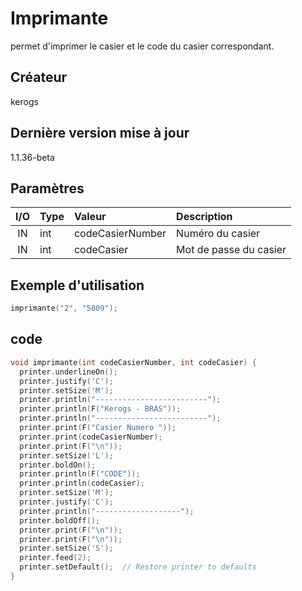 # Imprimante <Badge type="tip" text="^1.1.35-beta" />
permet d'imprimer le casier et le code du casier correspondant.

## Créateur
kerogs
## Dernière version mise à jour
1.1.36-beta
## Paramètres
|I/O|Type|Valeur|Description|
|:-:|:---|:-----|:----------|
|IN|int|codeCasierNumber|Numéro du casier|
|IN|int|codeCasier|Mot de passe du casier|
##  Exemple d'utilisation
```c++
imprimante("2", "5809");
```
## code
```c++
void imprimante(int codeCasierNumber, int codeCasier) {
  printer.underlineOn();
  printer.justify('C');
  printer.setSize('M');
  printer.println("-------------------------");
  printer.println(F("Kerogs - BRAS"));
  printer.println("-------------------------");
  printer.print(F("Casier Numero "));
  printer.print(codeCasierNumber);
  printer.print(F("\n"));
  printer.setSize('L');
  printer.boldOn();
  printer.println(F("CODE"));
  printer.println(codeCasier);
  printer.setSize('M');
  printer.justify('C');
  printer.println("-------------------");
  printer.boldOff();
  printer.print(F("\n"));
  printer.print(F("\n"));
  printer.setSize('S');
  printer.feed(2);
  printer.setDefault();  // Restore printer to defaults
}
```